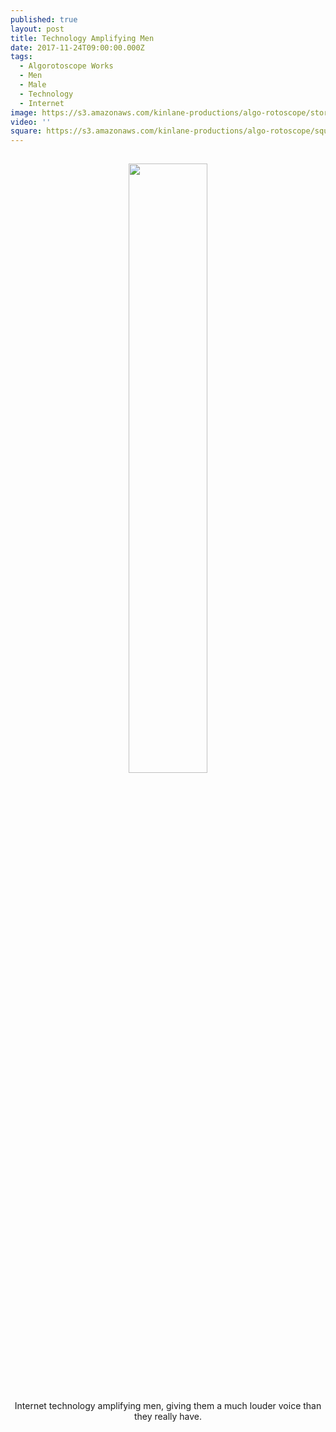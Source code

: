 ```yaml
---
published: true
layout: post
title: Technology Amplifying Men
date: 2017-11-24T09:00:00.000Z
tags:
  - Algorotoscope Works
  - Men
  - Male
  - Technology
  - Internet
image: https://s3.amazonaws.com/kinlane-productions/algo-rotoscope/stories-new/statue-face-open-mouth_copper_circuit.png
video: ''
square: https://s3.amazonaws.com/kinlane-productions/algo-rotoscope/square/statue-face-open-mouth_copper_circuit_square.png
---
```

<p align="center"><img src="{{ page.image }}" width="50%" style="padding: 15px;" /></p>
<center>Internet technology amplifying men, giving them a much louder voice than they really have.</center>
